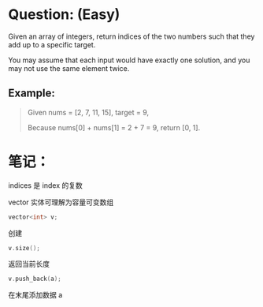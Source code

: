# Question: (Easy)

Given an array of integers, return indices of the two numbers such that they add up to a specific target.

You may assume that each input would have exactly one solution, and you may not use the same element twice.

## Example:

>Given nums = [2, 7, 11, 15], target = 9,
>
>Because nums[0] + nums[1] = 2 + 7 = 9,
>return [0, 1].

# 笔记：

indices 是 index 的复数

vector 实体可理解为容量可变数组

``` C++
vector<int> v;
```
创建

``` C++
v.size(); 
```
返回当前长度

```C++
v.push_back(a);
```
在末尾添加数据 a